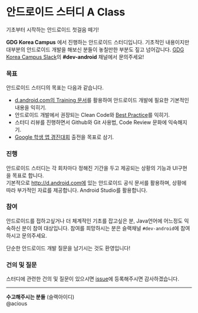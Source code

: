 # 안드로이드 스터디 A Class
기초부터 시작하는 안드로이드 첫걸음 떼기!

**GDG Korea Campus** 에서 진행하는 안드로이드 스터디입니다. 기초적인 내용이지만 대부분의 안드로이드 개발을 해보신 분들이 놓칠만한 부분도 짚고 넘어갑니다. [GDG Korea Campus Slack](https://festi.kr/zlack/team/T1YJMK00P/19/invitation/)의 **#dev-android** 채널에서 문의주세요!

### 목표
안드로이드 스터디의 목표는 다음과 같습니다.
- [d.android.com의 Training 문서](https://developer.android.com/training/index.html)를 활용하여 안드로이드 개발에 필요한 기본적인 내용을 익히기.
- 안드로이드 개발에서 권장되는 Clean Code와 [Best Practice](https://guides.codepath.com/android)를 익히기.
- 스터디 리뷰를 진행하면서 Github와 Git 사용법, Code Review 문화에 익숙해지기.
- [Google 학생 앱 경진대회](https://www.google.co.kr/admob/challenge.html) 출전을 목표로 삼기.

### 진행
안드로이드 스터디는 각 회차마다 정해진 기간을 두고 제공되는 상황의 기능과 UI구현을 목표로 합니다.  
기본적으로 http://d.android.com에 있는 안드로이드 공식 문서를 활용하며, 상황에 따라 부가적인 자료를 제공합니다. Android Studio를 활용합니다.

### 참여
안드로이드를 접하고싶거나 더 체계적인 기초를 잡고싶은 분, Java언어에 어느정도 익숙하신 분이 참여 대상입니다. 참여를 희망하시는 분은 슬랙채널 `#dev-android`에 참여하시고 문의주세요.  

단순한 안드로이드 개발 질문을 남기시는 것도 환영입니다!

### 건의 및 질문
스터디에 관련한 건의 및 질문이 있으시면 [issue](https://github.com/GDGKoreaCampus/android-study-classA/issues)에 등록해주시면 감사하겠습니다.


---

**수고해주시는 분들** (슬랙아이디)  
@acious

